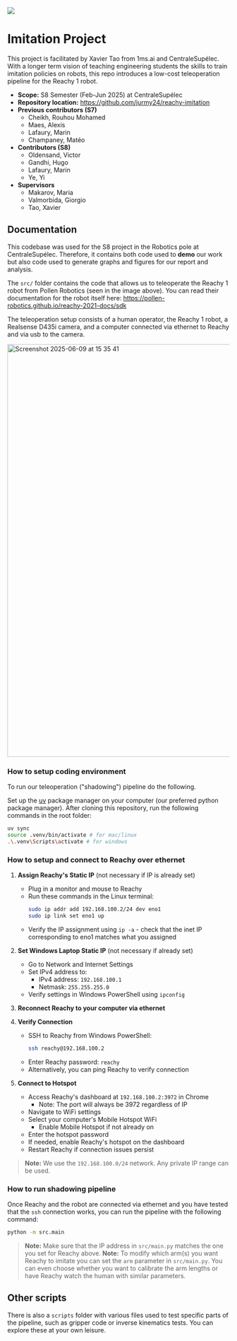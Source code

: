 ![](https://external-content.duckduckgo.com/iu/?u=https%3A%2F%2Fwww.aquitaineonline.com%2Fimages%2Fstories%2FEconomie_Industrie_2021%2FReachy_09.jpg&f=1&nofb=1&ipt=52f307c6ed843ea149dcb2b4546b1dee7d17cdd13580524f9445db3f4e802116)

# Imitation Project

This project is facilitated by Xavier Tao from 1ms.ai and CentraleSupélec. With a longer term vision of teaching engineering students the skills to train imitation policies on robots, this repo introduces a low-cost teleoperation pipeline for the Reachy 1 robot.

- **Scope:** S8 Semester (Feb-Jun 2025) at CentraleSupélec
- **Repository location:** https://github.com/jurmy24/reachy-imitation
- **Previous contributors (S7)**
  - Cheikh, Rouhou Mohamed
  - Maes, Alexis
  - Lafaury, Marin
  - Champaney, Matéo
- **Contributors (S8)**
  - Oldensand, Victor
  - Gandhi, Hugo
  - Lafaury, Marin
  - Ye, Yi
- **Supervisors**
  - Makarov, Maria
  - Valmorbida, Giorgio
  - Tao, Xavier

## Documentation

This codebase was used for the S8 project in the Robotics pole at CentraleSupélec. Therefore, it contains both code used to **demo** our work but also code used to generate graphs and figures for our report and analysis.

The `src/` folder contains the code that allows us to teleoperate the Reachy 1 robot from Pollen Robotics (seen in the image above). You can read their documentation for the robot itself here: https://pollen-robotics.github.io/reachy-2021-docs/sdk

The teleoperation setup consists of a human operator, the Reachy 1 robot, a Realsense D435i camera, and a computer connected via ethernet to Reachy and via usb to the camera.

<img width="934" alt="Screenshot 2025-06-09 at 15 35 41" src="https://github.com/user-attachments/assets/98f998f4-773f-4e95-ac4b-aa06f105a252" />


### How to setup coding environment

To run our teleoperation ("shadowing") pipeline do the following.

Set up the [uv](https://docs.astral.sh/uv/) package manager on your computer (our preferred python package manager). After cloning this repository, run the following commands in the root folder:

```bash
uv sync
source .venv/bin/activate # for mac/linux
.\.venv\Scripts\activate # for windows
```

### How to setup and connect to Reachy over ethernet

1. **Assign Reachy's Static IP** (not necessary if IP is already set)

   - Plug in a monitor and mouse to Reachy
   - Run these commands in the Linux terminal:
     ```bash
     sudo ip addr add 192.168.100.2/24 dev eno1
     sudo ip link set eno1 up
     ```
   - Verify the IP assignment using `ip -a` - check that the inet IP corresponding to eno1 matches what you assigned

2. **Set Windows Laptop Static IP** (not necessary if already set)

   - Go to Network and Internet Settings
   - Set IPv4 address to:
     - IPv4 address: `192.168.100.1`
     - Netmask: `255.255.255.0`
   - Verify settings in Windows PowerShell using `ipconfig`

3. **Reconnect Reachy to your computer via ethernet**

4. **Verify Connection**

   - SSH to Reachy from Windows PowerShell:
     ```bash
     ssh reachy@192.168.100.2
     ```
   - Enter Reachy password: `reachy`
   - Alternatively, you can ping Reachy to verify connection

5. **Connect to Hotspot**
   - Access Reachy's dashboard at `192.168.100.2:3972` in Chrome
     - Note: The port will always be 3972 regardless of IP
   - Navigate to WiFi settings
   - Select your computer's Mobile Hotspot WiFi
     - Enable Mobile Hotspot if not already on
   - Enter the hotspot password
   - If needed, enable Reachy's hotspot on the dashboard
   - Restart Reachy if connection issues persist

> **Note:** We use the `192.168.100.0/24` network. Any private IP range can be used.

### How to run shadowing pipeline

Once Reachy and the robot are connected via ethernet and you have tested that the `ssh` connection works, you can run the pipeline with the following command:

```bash
python -m src.main
```

> **Note:** Make sure that the IP address in `src/main.py` matches the one you set for Reachy above.
> **Note:** To modify which arm(s) you want Reachy to imitate you can set the `arm` parameter in `src/main.py`. You can even choose whether you want to calibrate the arm lengths or have Reachy watch the human with similar parameters.

## Other scripts

There is also a `scripts` folder with various files used to test specific parts of the pipeline, such as gripper code or inverse kinematics tests. You can explore these at your own leisure.
